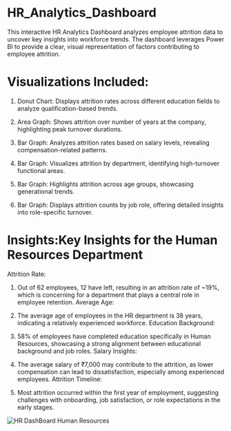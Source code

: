 # HR_Analytics_Dashboard
This interactive HR Analytics Dashboard analyzes employee attrition data to uncover key insights into workforce trends. The dashboard leverages Power BI to provide a clear, visual representation of factors contributing to employee attrition.
# Visualizations Included:
1. Donut Chart: Displays attrition rates across different education fields to analyze qualification-based trends.

2. Area Graph: Shows attrition over number of years at the company, highlighting peak turnover durations.

3. Bar Graph: Analyzes attrition rates based on salary levels, revealing compensation-related patterns.

4. Bar Graph: Visualizes attrition by department, identifying high-turnover functional areas.

5. Bar Graph: Highlights attrition across age groups, showcasing generational trends.

6. Bar Graph: Displays attrition counts by job role, offering detailed insights into role-specific turnover.

 # Insights:Key Insights for the Human Resources Department
Attrition Rate:

1. Out of 62 employees, 12 have left, resulting in an attrition rate of ~19%, which is concerning for a department that plays a central role in employee retention.
Average Age:

2. The average age of employees in the HR department is 38 years, indicating a relatively experienced workforce.
Education Background:

3. 58% of employees have completed education specifically in Human Resources, showcasing a strong alignment between educational background and job roles.
Salary Insights:

4. The average salary of ₹7,000 may contribute to the attrition, as lower compensation can lead to dissatisfaction, especially among experienced employees.
Attrition Timeline:

5. Most attrition occurred within the first year of employment, suggesting challenges with onboarding, job satisfaction, or role expectations in the early stages.


![HR DashBoard Human Resources ](https://github.com/user-attachments/assets/50d0990a-6442-421f-ac6d-533f801b8809)
